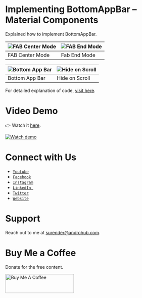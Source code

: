 # Implementing BottomAppBar – Material Components
Explained how to implement BottomAppBar.

![FAB Center Mode](https://i2.wp.com/www.androhub.com/wp-content/uploads/2019/01/center_mode.jpg?resize=768%2C204) | ![FAB End Mode](https://i1.wp.com/www.androhub.com/wp-content/uploads/2019/01/end_mode.jpg?resize=768%2C204)
---|---
FAB Center Mode | Fab End Mode

![Bottom App Bar](https://i0.wp.com/www.androhub.com/wp-content/uploads/2019/01/default_screen.jpg?resize=512%2C1024) | ![Hide on Scroll](https://i0.wp.com/www.androhub.com/wp-content/uploads/2019/01/scroll_mode.jpg?resize=512%2C1024)
---|---
Bottom App Bar | Hide on Scroll

For detailed explanation of code, [visit here](http://www.androhub.com/implementing-bottomappbar-material-components/).

# Video Demo
👉 Watch it <a href="https://youtu.be/jLPkO5F2Q4Q">here</a>.
<br>

[![Watch demo](http://i3.ytimg.com/vi/jLPkO5F2Q4Q/hqdefault.jpg)](https://youtu.be/jLPkO5F2Q4Q)

# Connect with Us
- <a href="https://www.youtube.com/channel/@Androhub" target="_blank">`Youtube`</a>
- <a href="https://www.facebook.com/androhubtutorial/" target="_blank">`Facebook`</a>
- <a href="https://www.instagram.com/androhub_tutorial" target="_blank">`Instagram`</a>
- <a href="https://www.linkedin.com/in/surender-kumar-681472a8?originalSubdomain=in" target="_blank">`LinkedIn `</a>
- <a href="https://twitter.com/sonusurender0/" target="_blank">`Twitter`</a>
- <a href="http://www.androhub.com/" target="_blank">`Website`</a>

# Support
Reach out to me at surender@androhub.com.

# Buy Me a Coffee
Donate for the free content.

<a href="https://www.buymeacoffee.com/androhub" target="_blank"><img src="https://cdn.buymeacoffee.com/buttons/v2/default-yellow.png" alt="Buy Me A Coffee" style="height: 60px !important;width: 217px !important;" ></a>
